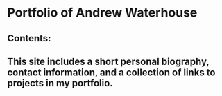 # Portfolio of Andrew Waterhouse
## Contents:
## This site includes a short personal biography, contact information, and a collection of links to projects in my portfolio.